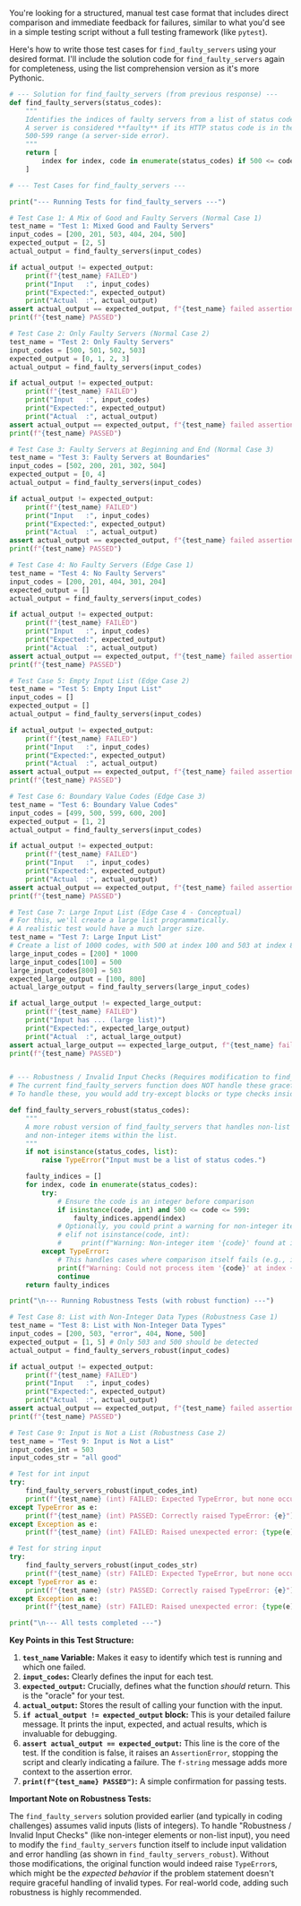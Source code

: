 You're looking for a structured, manual test case format that includes direct comparison and immediate feedback for failures, similar to what you'd see in a simple testing script without a full testing framework (like `pytest`).

Here's how to write those test cases for `find_faulty_servers` using your desired format. I'll include the solution code for `find_faulty_servers` again for completeness, using the list comprehension version as it's more Pythonic.

```python
# --- Solution for find_faulty_servers (from previous response) ---
def find_faulty_servers(status_codes):
    """
    Identifies the indices of faulty servers from a list of status codes.
    A server is considered **faulty** if its HTTP status code is in the
    500-599 range (a server-side error).
    """
    return [
        index for index, code in enumerate(status_codes) if 500 <= code <= 599
    ]

# --- Test Cases for find_faulty_servers ---

print("--- Running Tests for find_faulty_servers ---")

# Test Case 1: A Mix of Good and Faulty Servers (Normal Case 1)
test_name = "Test 1: Mixed Good and Faulty Servers"
input_codes = [200, 201, 503, 404, 204, 500]
expected_output = [2, 5]
actual_output = find_faulty_servers(input_codes)

if actual_output != expected_output:
    print(f"{test_name} FAILED")
    print("Input   :", input_codes)
    print("Expected:", expected_output)
    print("Actual  :", actual_output)
assert actual_output == expected_output, f"{test_name} failed assertion."
print(f"{test_name} PASSED")

# Test Case 2: Only Faulty Servers (Normal Case 2)
test_name = "Test 2: Only Faulty Servers"
input_codes = [500, 501, 502, 503]
expected_output = [0, 1, 2, 3]
actual_output = find_faulty_servers(input_codes)

if actual_output != expected_output:
    print(f"{test_name} FAILED")
    print("Input   :", input_codes)
    print("Expected:", expected_output)
    print("Actual  :", actual_output)
assert actual_output == expected_output, f"{test_name} failed assertion."
print(f"{test_name} PASSED")

# Test Case 3: Faulty Servers at Beginning and End (Normal Case 3)
test_name = "Test 3: Faulty Servers at Boundaries"
input_codes = [502, 200, 201, 302, 504]
expected_output = [0, 4]
actual_output = find_faulty_servers(input_codes)

if actual_output != expected_output:
    print(f"{test_name} FAILED")
    print("Input   :", input_codes)
    print("Expected:", expected_output)
    print("Actual  :", actual_output)
assert actual_output == expected_output, f"{test_name} failed assertion."
print(f"{test_name} PASSED")

# Test Case 4: No Faulty Servers (Edge Case 1)
test_name = "Test 4: No Faulty Servers"
input_codes = [200, 201, 404, 301, 204]
expected_output = []
actual_output = find_faulty_servers(input_codes)

if actual_output != expected_output:
    print(f"{test_name} FAILED")
    print("Input   :", input_codes)
    print("Expected:", expected_output)
    print("Actual  :", actual_output)
assert actual_output == expected_output, f"{test_name} failed assertion."
print(f"{test_name} PASSED")

# Test Case 5: Empty Input List (Edge Case 2)
test_name = "Test 5: Empty Input List"
input_codes = []
expected_output = []
actual_output = find_faulty_servers(input_codes)

if actual_output != expected_output:
    print(f"{test_name} FAILED")
    print("Input   :", input_codes)
    print("Expected:", expected_output)
    print("Actual  :", actual_output)
assert actual_output == expected_output, f"{test_name} failed assertion."
print(f"{test_name} PASSED")

# Test Case 6: Boundary Value Codes (Edge Case 3)
test_name = "Test 6: Boundary Value Codes"
input_codes = [499, 500, 599, 600, 200]
expected_output = [1, 2]
actual_output = find_faulty_servers(input_codes)

if actual_output != expected_output:
    print(f"{test_name} FAILED")
    print("Input   :", input_codes)
    print("Expected:", expected_output)
    print("Actual  :", actual_output)
assert actual_output == expected_output, f"{test_name} failed assertion."
print(f"{test_name} PASSED")

# Test Case 7: Large Input List (Edge Case 4 - Conceptual)
# For this, we'll create a large list programmatically.
# A realistic test would have a much larger size.
test_name = "Test 7: Large Input List"
# Create a list of 1000 codes, with 500 at index 100 and 503 at index 800
large_input_codes = [200] * 1000
large_input_codes[100] = 500
large_input_codes[800] = 503
expected_large_output = [100, 800]
actual_large_output = find_faulty_servers(large_input_codes)

if actual_large_output != expected_large_output:
    print(f"{test_name} FAILED")
    print("Input has ... (large list)")
    print("Expected:", expected_large_output)
    print("Actual  :", actual_large_output)
assert actual_large_output == expected_large_output, f"{test_name} failed assertion."
print(f"{test_name} PASSED")


# --- Robustness / Invalid Input Checks (Requires modification to find_faulty_servers) ---
# The current find_faulty_servers function does NOT handle these gracefully by design.
# To handle these, you would add try-except blocks or type checks inside find_faulty_servers.

def find_faulty_servers_robust(status_codes):
    """
    A more robust version of find_faulty_servers that handles non-list input
    and non-integer items within the list.
    """
    if not isinstance(status_codes, list):
        raise TypeError("Input must be a list of status codes.")

    faulty_indices = []
    for index, code in enumerate(status_codes):
        try:
            # Ensure the code is an integer before comparison
            if isinstance(code, int) and 500 <= code <= 599:
                faulty_indices.append(index)
            # Optionally, you could print a warning for non-integer items:
            # elif not isinstance(code, int):
            #     print(f"Warning: Non-integer item '{code}' found at index {index}. Skipping.")
        except TypeError:
            # This handles cases where comparison itself fails (e.g., if 'code' was a complex object)
            print(f"Warning: Could not process item '{code}' at index {index} due to type error. Skipping.")
            continue
    return faulty_indices

print("\n--- Running Robustness Tests (with robust function) ---")

# Test Case 8: List with Non-Integer Data Types (Robustness Case 1)
test_name = "Test 8: List with Non-Integer Data Types"
input_codes = [200, 503, "error", 404, None, 500]
expected_output = [1, 5] # Only 503 and 500 should be detected
actual_output = find_faulty_servers_robust(input_codes)

if actual_output != expected_output:
    print(f"{test_name} FAILED")
    print("Input   :", input_codes)
    print("Expected:", expected_output)
    print("Actual  :", actual_output)
assert actual_output == expected_output, f"{test_name} failed assertion."
print(f"{test_name} PASSED")

# Test Case 9: Input is Not a List (Robustness Case 2)
test_name = "Test 9: Input is Not a List"
input_codes_int = 503
input_codes_str = "all good"

# Test for int input
try:
    find_faulty_servers_robust(input_codes_int)
    print(f"{test_name} (int) FAILED: Expected TypeError, but none occurred.")
except TypeError as e:
    print(f"{test_name} (int) PASSED: Correctly raised TypeError: {e}")
except Exception as e:
    print(f"{test_name} (int) FAILED: Raised unexpected error: {type(e).__name__}: {e}")

# Test for string input
try:
    find_faulty_servers_robust(input_codes_str)
    print(f"{test_name} (str) FAILED: Expected TypeError, but none occurred.")
except TypeError as e:
    print(f"{test_name} (str) PASSED: Correctly raised TypeError: {e}")
except Exception as e:
    print(f"{test_name} (str) FAILED: Raised unexpected error: {type(e).__name__}: {e}")

print("\n--- All tests completed ---")
```

**Key Points in this Test Structure:**

1.  **`test_name` Variable:** Makes it easy to identify which test is running and which one failed.
2.  **`input_codes`:** Clearly defines the input for each test.
3.  **`expected_output`:** Crucially, defines what the function *should* return. This is the "oracle" for your test.
4.  **`actual_output`:** Stores the result of calling your function with the input.
5.  **`if actual_output != expected_output` block:** This is your detailed failure message. It prints the input, expected, and actual results, which is invaluable for debugging.
6.  **`assert actual_output == expected_output`:** This line is the core of the test. If the condition is false, it raises an `AssertionError`, stopping the script and clearly indicating a failure. The `f-string` message adds more context to the assertion error.
7.  **`print(f"{test_name} PASSED")`:** A simple confirmation for passing tests.

**Important Note on Robustness Tests:**

The `find_faulty_servers` solution provided earlier (and typically in coding challenges) assumes valid inputs (lists of integers). To handle "Robustness / Invalid Input Checks" (like non-integer elements or non-list input), you need to modify the `find_faulty_servers` function itself to include input validation and error handling (as shown in `find_faulty_servers_robust`). Without those modifications, the original function would indeed raise `TypeError`s, which might be the *expected behavior* if the problem statement doesn't require graceful handling of invalid types. For real-world code, adding such robustness is highly recommended.